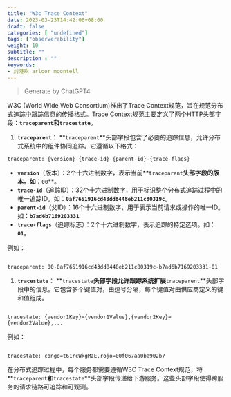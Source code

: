 ```yaml
---
title: "W3c Trace Context"
date: 2023-03-23T14:42:06+08:00
draft: false
categories: [ "undefined"]
tags: ["observerability"]
weight: 10
subtitle: ""
description : ""
keywords:
- 刘港欢 arloor moontell
---
```


> Generate by ChatGPT4

W3C (World Wide Web Consortium)推出了Trace Context规范，旨在规范分布式追踪中跟踪信息的传播格式。Trace Context规范主要定义了两个HTTP头部字段：**`traceparent`**和**`tracestate`**。

1. **`traceparent`**：
**`traceparent`**头部字段包含了必要的追踪信息，允许分布式系统中的组件协同追踪。它遵循以下格式：

```
traceparent: {version}-{trace-id}-{parent-id}-{trace-flags}
```

- **`version`**（版本）：2个十六进制数字，表示当前**`traceparent`**头部字段的版本。如：**`00`**。
- **`trace-id`**（追踪ID）：32个十六进制数字，用于标识整个分布式追踪过程中的唯一追踪ID。如：**`0af7651916cd43dd8448eb211c80319c`**。
- **`parent-id`**（父ID）：16个十六进制数字，用于表示当前请求或操作的唯一ID。如：**`b7ad6b7169203331`**
- **`trace-flags`**（追踪标志）：2个十六进制数字，表示追踪的特定选项。如：**`01`**。

例如：

```

traceparent: 00-0af7651916cd43dd8448eb211c80319c-b7ad6b7169203331-01

```

1. **`tracestate`**：
**`tracestate`**头部字段允许跟踪系统扩展**`traceparent`**头部字段中的信息。它包含多个键值对，由逗号分隔，每个键值对由供应商定义的键和值组成。

```

tracestate: {vendor1Key}={vendor1Value},{vendor2Key}={vendor2Value},...

```

例如：

```

tracestate: congo=t61rcWkgMzE,rojo=00f067aa0ba902b7

```

在分布式追踪过程中，每个服务都需要遵循W3C Trace Context规范，将**`traceparent`**和**`tracestate`**头部字段传递给下游服务。这些头部字段使得跨服务的请求链路可追踪和可观测。